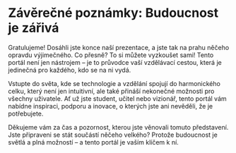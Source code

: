 # Závěrečné poznámky: Budoucnost je zářivá

Gratulujeme! Dosáhli jste konce naší prezentace, a jste tak na prahu něčeho opravdu výjimečného. Co přesně? To si můžete vyzkoušet sami! Tento portál není jen nástrojem – je to průvodce vaší vzdělávací cestou, která je jedinečná pro každého, kdo se na ni vydá.

Vstupte do světa, kde se technologie a vzdělání spojují do harmonického celku, který není jen intuitivní, ale také přináší nekonečné možnosti pro všechny uživatele. Ať už jste student, učitel nebo vizionář, tento portál vám nabídne inspiraci, podporu a inovace, o kterých jste ani nevěděli, že je potřebujete.

Děkujeme vám za čas a pozornost, kterou jste věnovali tomuto představení. Jste připraveni se stát součástí něčeho velkého? Protože budoucnost je světlá a plná možností – a tento portál je vaším klíčem k ní.
